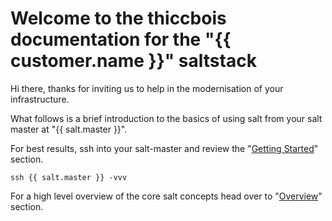 # Welcome to the thiccbois documentation for the "{{ customer.name }}" saltstack

Hi there, thanks for inviting us to help in the modernisation of your infrastructure.

What follows is a brief introduction to the basics of using salt from your salt master at "{{ salt.master }}".

For best results, ssh into your salt-master and review the "[Getting Started](getting-started.md)" section.

```
ssh {{ salt.master }} -vvv
```

For a high level overview of the core salt concepts head over to "[Overview](overview.md)" section.